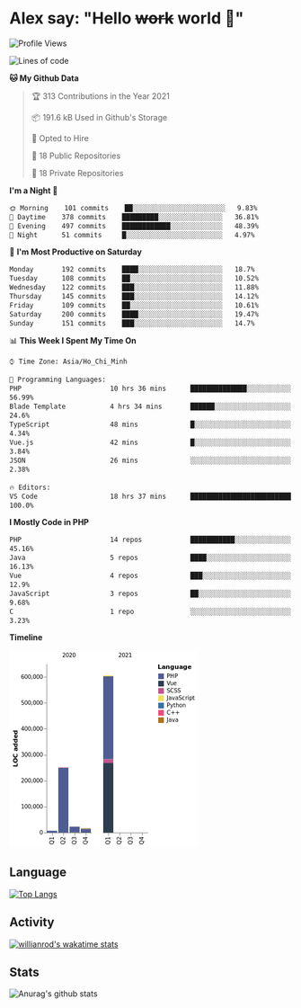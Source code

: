 # Alex say: "Hello ~~work~~ world 🐾"

<!--START_SECTION:waka-->
![Profile Views](http://img.shields.io/badge/Profile%20Views-0-blue)

![Lines of code](https://img.shields.io/badge/From%20Hello%20World%20I%27ve%20Written-903626%20lines%20of%20code-blue)

**🐱 My Github Data** 

> 🏆 313 Contributions in the Year 2021
 > 
> 📦 191.6 kB Used in Github's Storage 
 > 
> 💼 Opted to Hire
 > 
> 📜 18 Public Repositories 
 > 
> 🔑 18 Private Repositories  
 > 
**I'm a Night 🦉** 

```text
🌞 Morning    101 commits    ██░░░░░░░░░░░░░░░░░░░░░░░   9.83% 
🌆 Daytime    378 commits    █████████░░░░░░░░░░░░░░░░   36.81% 
🌃 Evening    497 commits    ████████████░░░░░░░░░░░░░   48.39% 
🌙 Night      51 commits     █░░░░░░░░░░░░░░░░░░░░░░░░   4.97%

```
📅 **I'm Most Productive on Saturday** 

```text
Monday       192 commits    ████░░░░░░░░░░░░░░░░░░░░░   18.7% 
Tuesday      108 commits    ██░░░░░░░░░░░░░░░░░░░░░░░   10.52% 
Wednesday    122 commits    ███░░░░░░░░░░░░░░░░░░░░░░   11.88% 
Thursday     145 commits    ███░░░░░░░░░░░░░░░░░░░░░░   14.12% 
Friday       109 commits    ██░░░░░░░░░░░░░░░░░░░░░░░   10.61% 
Saturday     200 commits    ████░░░░░░░░░░░░░░░░░░░░░   19.47% 
Sunday       151 commits    ███░░░░░░░░░░░░░░░░░░░░░░   14.7%

```


📊 **This Week I Spent My Time On** 

```text
⌚︎ Time Zone: Asia/Ho_Chi_Minh

💬 Programming Languages: 
PHP                      10 hrs 36 mins      ██████████████░░░░░░░░░░░   56.99% 
Blade Template           4 hrs 34 mins       ██████░░░░░░░░░░░░░░░░░░░   24.6% 
TypeScript               48 mins             █░░░░░░░░░░░░░░░░░░░░░░░░   4.34% 
Vue.js                   42 mins             █░░░░░░░░░░░░░░░░░░░░░░░░   3.84% 
JSON                     26 mins             ░░░░░░░░░░░░░░░░░░░░░░░░░   2.38%

🔥 Editors: 
VS Code                  18 hrs 37 mins      █████████████████████████   100.0%

```

**I Mostly Code in PHP** 

```text
PHP                      14 repos            ███████████░░░░░░░░░░░░░░   45.16% 
Java                     5 repos             ████░░░░░░░░░░░░░░░░░░░░░   16.13% 
Vue                      4 repos             ███░░░░░░░░░░░░░░░░░░░░░░   12.9% 
JavaScript               3 repos             ██░░░░░░░░░░░░░░░░░░░░░░░   9.68% 
C                        1 repo              ░░░░░░░░░░░░░░░░░░░░░░░░░   3.23%

```


**Timeline**

![Chart not found](https://raw.githubusercontent.com/alexzvn/alexzvn/main/charts/bar_graph.png) 


<!--END_SECTION:waka-->

## Language
[![Top Langs](https://github-readme-stats.vercel.app/api/top-langs/?username=alexzvn&layout=compact)](https://github.com/anuraghazra/github-readme-stats)

## Activity
[![willianrod's wakatime stats](https://github-readme-stats.vercel.app/api/wakatime?username=alexzvn&layout=compact)](https://github.com/anuraghazra/github-readme-stats)

## Stats
![Anurag's github stats](https://github-readme-stats.vercel.app/api?username=alexzvn&show_icons=true&theme=radical)
